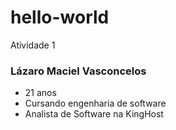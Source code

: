 # hello-world
Atividade 1
### Lázaro Maciel Vasconcelos

- 21 anos
- Cursando engenharia de software
- Analista de Software na KingHost
